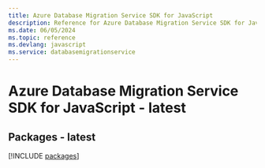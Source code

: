 ```yaml
---
title: Azure Database Migration Service SDK for JavaScript
description: Reference for Azure Database Migration Service SDK for JavaScript
ms.date: 06/05/2024
ms.topic: reference
ms.devlang: javascript
ms.service: databasemigrationservice
---
```

# Azure Database Migration Service SDK for JavaScript - latest
## Packages - latest
[!INCLUDE [packages](database-migration-service-index.md)]